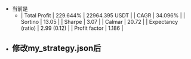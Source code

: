 - 当前是
	- | Total Profit | 229.644% | 22964.395 USDT |
	  | CAGR | 34.096% |
	  | Sortino | 13.05 |
	  | Sharpe | 3.07 |
	  | Calmar | 20.72 |
	  | Expectancy (ratio) | 2.99 (0.12) |
	  | Profit factor | 1.186 |
- 修改my_strategy.json后
	-
